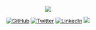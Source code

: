 <p align="center">
  <img src="https://readme-typing-svg.herokuapp.com/?lines=Hi+there+👋!;Welcome+to+my+profile+on+Github&font=Fira%20Code&center=true&width=380&height=50">
</p>


<p align="center">
	<a href="https://github.com/lehi10"><img src="https://img.shields.io/github/followers/puma3.svg?label=GitHub&style=social" alt="GitHub"></a>
	<a href="https://twitter.com/lqmyacs"><img src="https://img.shields.io/twitter/follow/epuma3?label=Twitter&style=social" alt="Twitter"></a>
	<a href="https://www.linkedin.com/in/lehi-quincho"><img src="https://img.shields.io/badge/LinkedIn--_.svg?style=social&logo=linkedin" alt="LinkedIn"></a>
  <img src="https://komarev.com/ghpvc/?username=lehi10">
</p>

<!--
- 🔭 I’m currently working on 
- 🌱 I’m currently learning 
- 👯 I’m looking to collaborate on ...
- 🤔 I’m looking for help with ...
- 💬 Ask me about ...
- 📫 How to reach me: ...
- 😄 Pronouns: ...
- ⚡ Fun fact: ...
-->


<!-- ![Anurag's GitHub stats](https://github-readme-stats.vercel.app/api?username=lehi10&show_icons=true&theme=radical&count_private=true) -->

